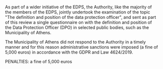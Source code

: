 As part of a wider initiative of the EDPS, the Authority, like the majority of the members of the EDPS, jointly undertook the examination of the topic "The definition and position of the data protection officer", and sent as part of this review a single questionnaire on with the definition and position of the Data Protection Officer (DPO) in selected public bodies, such as the Municipality of Athens.

The Municipality of Athens did not respond to the Authority in a timely manner and for this reason administrative sanctions were imposed (a fine of 5,000 euros) in accordance with the GDPR and Law 4624/2019.

PENALTIES: a fine of 5,000 euros
